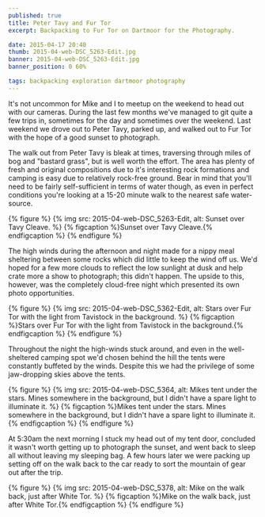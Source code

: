 ```yaml
---
published: true
title: Peter Tavy and Fur Tor
excerpt: Backpacking to Fur Tor on Dartmoor for the Photography.

date: 2015-04-17 20:40
thumb: 2015-04-web-DSC_5263-Edit.jpg
banner: 2015-04-web-DSC_5263-Edit.jpg
banner_position: 0 60%

tags: backpacking exploration dartmoor photography
---
```


It's not uncommon for Mike and I to meetup on the weekend to head out with our cameras. During the last few months we've managed to git quite a few trips in, sometimes for the day and sometimes over the weekend. Last weekend we drove out to Peter Tavy, parked up, and walked out to Fur Tor with the hope of a good sunset to photograph.

The walk out from Peter Tavy is bleak at times, traversing through miles of bog and "bastard grass", but is well worth the effort. The area has plenty of fresh and original compositions due to it's interesting rock formations and camping is easy due to relatively rock-free ground. Bear in mind that you'll need to be fairly self-sufficient in terms of water though, as even in perfect conditions you're looking at a 15-20 minute walk to the nearest safe water-source.

{% figure %}
  {% img src: 2015-04-web-DSC_5263-Edit, alt: Sunset over Tavy Cleave. %}
  {% figcaption %}Sunset over Tavy Cleave.{% endfigcaption %}
{% endfigure %}

The high winds during the afternoon and night made for a nippy meal sheltering between some rocks which did little to keep the wind off us. We'd hoped for a few more clouds to reflect the low sunlight at dusk and help crate more a show to photograph; this didn't happen. The upside to this, however, was the completely cloud-free night which presented its own photo opportunities.

{% figure %}
  {% img src: 2015-04-web-DSC_5362-Edit, alt: Stars over Fur Tor with the light from Tavistock in the background. %}
  {% figcaption %}Stars over Fur Tor with the light from Tavistock in the background.{% endfigcaption %}
{% endfigure %}

Throughout the night the high-winds stuck around, and even in the well-sheltered camping spot we'd chosen behind the hill the tents were constantly buffeted by the winds. Despite this we had the privilege of some jaw-dropping skies above the tents.

{% figure %}
  {% img src: 2015-04-web-DSC_5364, alt: Mikes tent under the stars. Mines somewhere in the background, but I didn't have a spare light to illuminate it. %}
  {% figcaption %}Mikes tent under the stars. Mines somewhere in the background, but I didn't have a spare light to illuminate it.{% endfigcaption %}
{% endfigure %}

At 5:30am the next morning I stuck my head out of my tent door, concluded it wasn't worth getting up to photograph the sunset, and went back to sleep all without leaving my sleeping bag. A few hours later we were packing up setting off on the walk back to the car ready to sort the mountain of gear out after the trip.

{% figure %}
  {% img src: 2015-04-web-DSC_5378, alt: Mike on the walk back, just after White Tor. %}
  {% figcaption %}Mike on the walk back, just after White Tor.{% endfigcaption %}
{% endfigure %}
